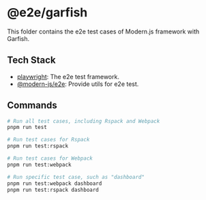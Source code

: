 # @e2e/garfish

This folder contains the e2e test cases of Modern.js framework with Garfish.

## Tech Stack

- [playwright](https://github.com/microsoft/playwright): The e2e test framework.
- [@modern-js/e2e](../../../packages/toolkit/e2e): Provide utils for e2e test.

## Commands

```bash
# Run all test cases, including Rspack and Webpack
pnpm run test

# Run test cases for Rspack
pnpm run test:rspack

# Run test cases for Webpack
pnpm run test:webpack

# Run specific test case, such as "dashboard"
pnpm run test:webpack dashboard
pnpm run test:rspack dashboard
```
